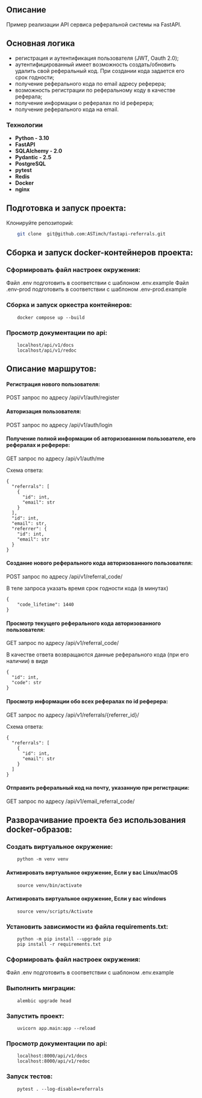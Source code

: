 ## Описание
Пример реализации API сервиса реферальной системы на FastAPI.

## Основная логика
- регистрация и аутентификация пользователя (JWT, Oauth 2.0);
- аутентифицированный имеет возможность создать/обновить удалить свой реферальный код. При создании кода задается его срок годности;
- получение реферального кода по email адресу реферера;
- возможность регистрации по реферальному коду в качестве реферала;	
- получение информации о рефералах по id реферера;
- получение реферального кода на email.

### Технологии
- **Python - 3.10**
- **FastAPI**
- **SQLAlchemy - 2.0**
- **Pydantic - 2.5**
- **PostgreSQL**
- **pytest**
- **Redis**
- **Docker**
- **nginx**

## Подготовка и запуск проекта:

Клонируйте репозиторий:

```bash
    git clone  git@github.com:ASTimch/fastapi-referrals.git
```

## Сборка и запуск docker-контейнеров проекта:

### Сформировать файл настроек окружения:
  Файл .env подготовить в соответствии с шаблоном .env.example
  Файл .env-prod подготовить в соответствии с шаблоном .env-prod.example

### Сборка и запуск оркестра контейнеров:
```
    docker compose up --build
```

### Просмотр документации по api:
```
    localhost/api/v1/docs
    localhost/api/v1/redoc
```

## Описание маршрутов:

#### Регистрация нового пользователя:
POST запрос по адресу /api/v1/auth/register

#### Авторизация пользователя:
POST запрос по адресу /api/v1/auth/login

#### Получение полной информации об авторизованном пользователе, его рефералах и реферере:
GET запрос по адресу /api/v1/auth/me

Схема ответа:
```
{
  "referrals": [
    {
      "id": int,
      "email": str
    }
  ],
  "id": int,
  "email": str,
  "referrer": {
    "id": int,
    "email": str
  }
}
```

#### Создание нового реферального кода авторизованного пользователя:
  POST запрос по адресу /api/v1/referral_code/
  
  В теле запроса указать время срок годности кода (в минутах)
```
{
    "code_lifetime": 1440
}
```

#### Просмотр текущего реферального кода авторизованного пользователя:
  GET запрос по адресу /api/v1/referral_code/

  В качестве ответа возвращаются данные реферального кода (при его наличии) в виде
```
{
  "id": int,
  "code": str
}
```

#### Просмотр информации обо всех рефералах по id реферера:
GET запрос по адресу /api/v1/referrals/{referrer_id}/

Схема ответа:
```
{
  "referrals": [
    {
      "id": int,
      "email": str
    }
  ]
}
```

#### Отправить реферальный код на почту, указанную при регистрации:
GET запрос по адресу /api/v1/email_referral_code/


## Разворачивание проекта без использования docker-образов:

### Создать виртуальное окружение:
```
    python -m venv venv
```
#### Активировать виртуальное окружение, Если у вас Linux/macOS
```
    source venv/bin/activate
```
#### Активировать виртуальное окружение, Если у вас windows
```
    source venv/scripts/Activate
```

### Установить зависимости из файла requirements.txt:
```
    python -m pip install --upgrade pip
    pip install -r requirements.txt
```
### Сформировать файл настроек окружения:
Файл .env подготовить в соответствии с шаблоном .env.example

### Выполнить миграции:
```
    alembic upgrade head
```

### Запустить проект:
```
    uvicorn app.main:app --reload
```

### Просмотр документации по api:
```
    localhost:8000/api/v1/docs
    localhost:8000/api/v1/redoc
```

### Запуск тестов:
```
    pytest . --log-disable=referrals
```